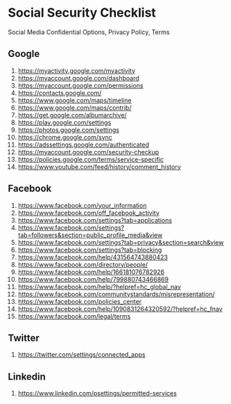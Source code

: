 # Social Security Checklist

Social Media Confidential Options, Privacy Policy, Terms

<H2>Google</H2> 

1. https://myactivity.google.com/myactivity
2. https://myaccount.google.com/dashboard
3. https://myaccount.google.com/permissions
4. https://contacts.google.com/
5. https://www.google.com/maps/timeline
6. https://www.google.com/maps/contrib/
7. https://get.google.com/albumarchive/
8. https://play.google.com/settings
9. https://photos.google.com/settings
10. https://chrome.google.com/sync
11. https://adssettings.google.com/authenticated
12. https://myaccount.google.com/security-checkup
13. https://policies.google.com/terms/service-specific
14. https://www.youtube.com/feed/history/comment_history

<H2>Facebook</H2>

1. https://www.facebook.com/your_information
2. https://www.facebook.com/off_facebook_activity
3. https://www.facebook.com/settings?tab=applications
4. https://www.facebook.com/settings?tab=followers&section=public_profile_media&view
5. https://www.facebook.com/settings?tab=privacy&section=search&view
6. https://www.facebook.com/settings?tab=blocking
7. https://www.facebook.com/help/431564743880423
8. https://www.facebook.com/directory/people/
9. https://www.facebook.com/help/166181076782926
10. https://www.facebook.com/help/799880743466869
11. https://www.facebook.com/help/?helpref=hc_global_nav
12. https://www.facebook.com/communitystandards/misrepresentation/
13. https://www.facebook.com/policies_center
14. https://www.facebook.com/help/1090831264320592/?helpref=hc_fnav
15. https://www.facebook.com/legal/terms

<H2>Twitter</H2>

1. https://twitter.com/settings/connected_apps

<H2>Linkedin</H2>

1. https://www.linkedin.com/psettings/permitted-services
